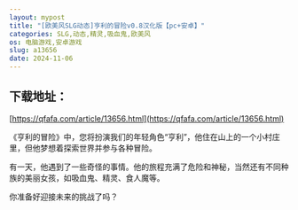 ```yaml
---
layout: mypost
title: "[欧美风SLG动态]亨利的冒险v0.8汉化版【pc+安卓】"
categories: SLG,动态,精灵,吸血鬼,欧美风
os: 电脑游戏,安卓游戏
slug: a13656
date: 2024-11-06
---
```


## 下载地址：

[https://qfafa.com/article/13656.html](https://qfafa.com/article/13656.html)

《亨利的冒险》中，您将扮演我们的年轻角色“亨利”，他住在山上的一个小村庄里，但他梦想着探索世界并参与各种冒险。

有一天，他遇到了一些奇怪的事情。他的旅程充满了危险和神秘，当然还有不同种族的美丽女孩，如吸血鬼、精灵、食人魔等。

你准备好迎接未来的挑战了吗？